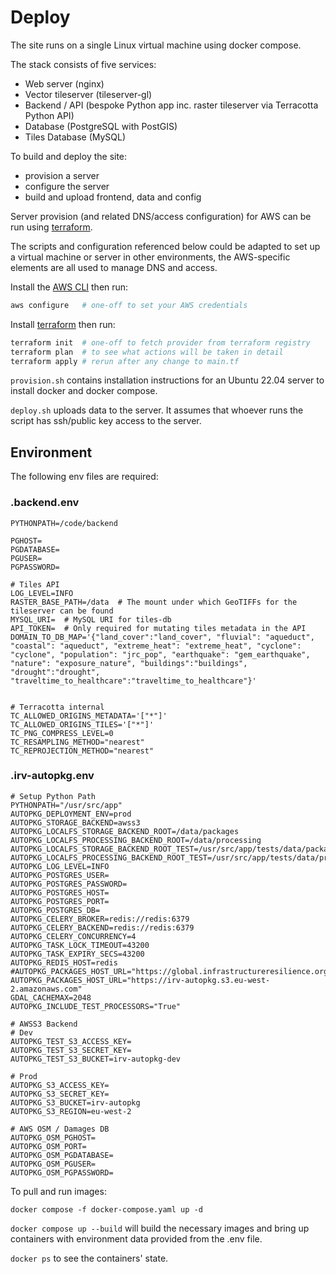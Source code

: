 # Deploy

The site runs on a single Linux virtual machine using docker compose.

The stack consists of five services:

- Web server (nginx)
- Vector tileserver (tileserver-gl)
- Backend / API (bespoke Python app inc. raster tileserver via Terracotta Python API)
- Database (PostgreSQL with PostGIS)
- Tiles Database (MySQL)

To build and deploy the site:

- provision a server
- configure the server
- build and upload frontend, data and config

Server provision (and related DNS/access configuration) for AWS can be run using
[terraform](https://www.terraform.io/).

The scripts and configuration referenced below could be adapted to set up a
virtual machine or server in other environments, the AWS-specific elements are
all used to manage DNS and access.

Install the
[AWS CLI](https://docs.aws.amazon.com/cli/latest/userguide/cli-chap-install.html)
then run:

```bash
aws configure   # one-off to set your AWS credentials
```

Install [terraform](https://www.terraform.io/) then run:

```bash
terraform init  # one-off to fetch provider from terraform registry
terraform plan  # to see what actions will be taken in detail
terraform apply # rerun after any change to main.tf
```

`provision.sh` contains installation instructions for an Ubuntu 22.04 server to
install docker and docker compose.

`deploy.sh` uploads data to the server. It assumes that whoever runs the script
has ssh/public key access to the server.

## Environment

The following env files are required:

### .backend.env

```
PYTHONPATH=/code/backend

PGHOST=
PGDATABASE=
PGUSER=
PGPASSWORD=

# Tiles API
LOG_LEVEL=INFO
RASTER_BASE_PATH=/data  # The mount under which GeoTIFFs for the tileserver can be found
MYSQL_URI=  # MySQL URI for tiles-db
API_TOKEN=  # Only required for mutating tiles metadata in the API
DOMAIN_TO_DB_MAP='{"land_cover":"land_cover", "fluvial": "aqueduct", "coastal": "aqueduct", "extreme_heat": "extreme_heat", "cyclone": "cyclone", "population": "jrc_pop", "earthquake": "gem_earthquake", "nature": "exposure_nature", "buildings":"buildings", "drought":"drought", "traveltime_to_healthcare":"traveltime_to_healthcare"}'


# Terracotta internal
TC_ALLOWED_ORIGINS_METADATA='["*"]'
TC_ALLOWED_ORIGINS_TILES='["*"]'
TC_PNG_COMPRESS_LEVEL=0
TC_RESAMPLING_METHOD="nearest"
TC_REPROJECTION_METHOD="nearest"
```

### .irv-autopkg.env

```
# Setup Python Path
PYTHONPATH="/usr/src/app"
AUTOPKG_DEPLOYMENT_ENV=prod
AUTOPKG_STORAGE_BACKEND=awss3
AUTOPKG_LOCALFS_STORAGE_BACKEND_ROOT=/data/packages
AUTOPKG_LOCALFS_PROCESSING_BACKEND_ROOT=/data/processing
AUTOPKG_LOCALFS_STORAGE_BACKEND_ROOT_TEST=/usr/src/app/tests/data/packages
AUTOPKG_LOCALFS_PROCESSING_BACKEND_ROOT_TEST=/usr/src/app/tests/data/processing
AUTOPKG_LOG_LEVEL=INFO
AUTOPKG_POSTGRES_USER=
AUTOPKG_POSTGRES_PASSWORD=
AUTOPKG_POSTGRES_HOST=
AUTOPKG_POSTGRES_PORT=
AUTOPKG_POSTGRES_DB=
AUTOPKG_CELERY_BROKER=redis://redis:6379
AUTOPKG_CELERY_BACKEND=redis://redis:6379
AUTOPKG_CELERY_CONCURRENCY=4
AUTOPKG_TASK_LOCK_TIMEOUT=43200
AUTOPKG_TASK_EXPIRY_SECS=43200
AUTOPKG_REDIS_HOST=redis
#AUTOPKG_PACKAGES_HOST_URL="https://global.infrastructureresilience.org/packages"
AUTOPKG_PACKAGES_HOST_URL="https://irv-autopkg.s3.eu-west-2.amazonaws.com"
GDAL_CACHEMAX=2048
AUTOPKG_INCLUDE_TEST_PROCESSORS="True"

# AWSS3 Backend
# Dev
AUTOPKG_TEST_S3_ACCESS_KEY=
AUTOPKG_TEST_S3_SECRET_KEY=
AUTOPKG_TEST_S3_BUCKET=irv-autopkg-dev

# Prod
AUTOPKG_S3_ACCESS_KEY=
AUTOPKG_S3_SECRET_KEY=
AUTOPKG_S3_BUCKET=irv-autopkg
AUTOPKG_S3_REGION=eu-west-2

# AWS OSM / Damages DB
AUTOPKG_OSM_PGHOST=
AUTOPKG_OSM_PORT=
AUTOPKG_OSM_PGDATABASE=
AUTOPKG_OSM_PGUSER=
AUTOPKG_OSM_PGPASSWORD=
```

To pull and run images:

```
docker compose -f docker-compose.yaml up -d
```

`docker compose up --build` will build the necessary images and bring up
containers with environment data provided from the .env file.

`docker ps` to see the containers' state.
